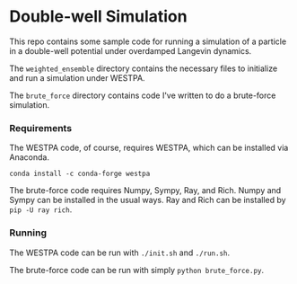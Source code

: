 # Double-well Simulation

This repo contains some sample code for running a simulation of a particle in a double-well
potential under overdamped Langevin dynamics.

The `weighted_ensemble` directory contains the necessary files to initialize and run a simulation under WESTPA.

The `brute_force` directory contains code I've written to do a brute-force simulation.

### Requirements

The WESTPA code, of course, requires WESTPA, which can be installed via Anaconda.

`conda install -c conda-forge westpa`

The brute-force code requires Numpy, Sympy, Ray, and Rich. Numpy and Sympy can be installed in the usual ways.
Ray and Rich can be installed by `pip -U ray rich`.

### Running

The WESTPA code can be run with `./init.sh` and `./run.sh`.

The brute-force code can be run with simply `python brute_force.py`.